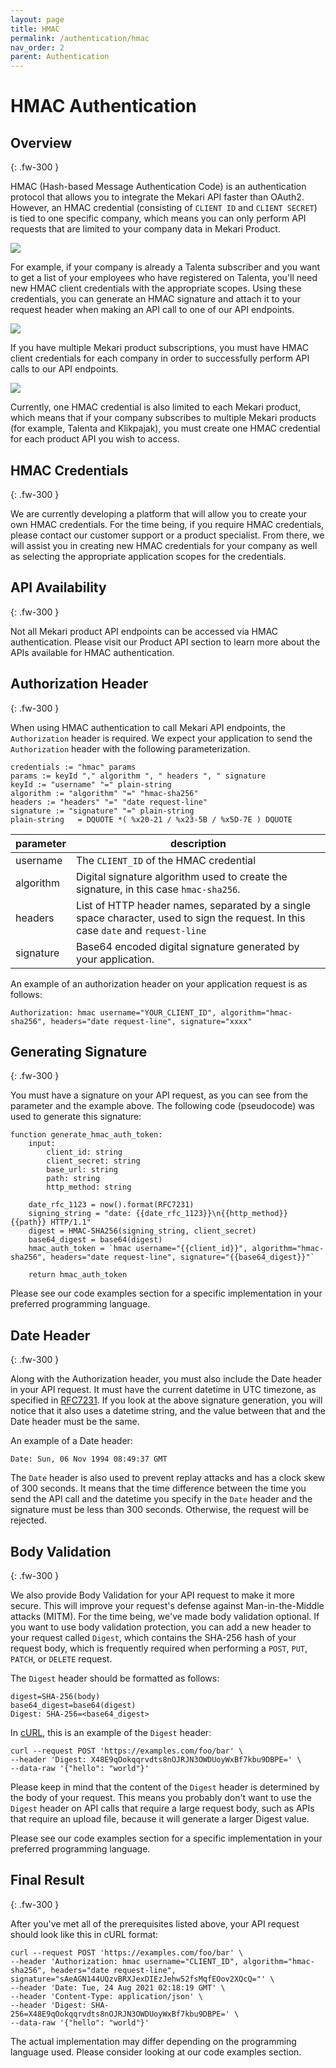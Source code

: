 ```yaml
---
layout: page
title: HMAC
permalink: /authentication/hmac
nav_order: 2
parent: Authentication
---
```


# HMAC Authentication

## Overview
{: .fw-300 }

HMAC (Hash-based Message Authentication Code) is an authentication protocol that allows you to integrate the Mekari API faster than OAuth2. However, an HMAC credential (consisting of `CLIENT ID` and `CLIENT SECRET`) is tied to one specific company, which means you can only perform API requests that are limited to your company data in Mekari Product. 

![](/docs/kb/assets/images/hmac-auth-flow-1.png)

For example, if your company is already a Talenta subscriber and you want to get a list of your employees who have registered on Talenta, you'll need new HMAC client credentials with the appropriate scopes. Using these credentials, you can generate an HMAC signature and attach it to your request header when making an API call to one of our API endpoints. 

![](/docs/kb/assets/images/hmac-auth-flow-2.png)

If you have multiple Mekari product subscriptions, you must have HMAC client credentials for each company in order to successfully perform API calls to our API endpoints.

![](/docs/kb/assets/images/hmac-auth-flow-3.png)

Currently, one HMAC credential is also limited to each Mekari product, which means that if your company subscribes to multiple Mekari products (for example, Talenta and Klikpajak), you must create one HMAC credential for each product API you wish to access.

## HMAC Credentials
{: .fw-300 }

We are currently developing a platform that will allow you to create your own HMAC credentials. For the time being, if you require HMAC credentials, please contact our customer support or a product specialist. From there, we will assist you in creating new HMAC credentials for your company as well as selecting the appropriate application scopes for the credentials.

## API Availability
{: .fw-300 }

Not all Mekari product API endpoints can be accessed via HMAC authentication. Please visit our Product API section to learn more about the APIs available for HMAC authentication.

## Authorization Header
{: .fw-300 }

When using HMAC authentication to call Mekari API endpoints, the `Authorization` header is required. We expect your application to send the `Authorization` header with the following parameterization. 

```
credentials := "hmac" params
params := keyId "," algorithm ", " headers ", " signature
keyId := "username" "=" plain-string
algorithm := "algorithm" "=" "hmac-sha256"
headers := "headers" "=" "date request-line"
signature := "signature" "=" plain-string
plain-string   = DQUOTE *( %x20-21 / %x23-5B / %x5D-7E ) DQUOTE
```

| parameter | description |
|--|--|
| username | The `CLIENT_ID` of the HMAC credential |
| algorithm | Digital signature algorithm used to create the signature, in this case `hmac-sha256`. |
| headers | List of HTTP header names, separated by a single space character, used to sign the request. In this case `date` and `request-line` |
| signature | Base64 encoded digital signature generated by your application. |

An example of an authorization header on your application request is as follows:

```
Authorization: hmac username="YOUR_CLIENT_ID", algorithm="hmac-sha256", headers="date request-line", signature="xxxx"
```

## Generating Signature
{: .fw-300 }

You must have a signature on your API request, as you can see from the parameter and the example above. The following code (pseudocode) was used to generate this signature:

```
function generate_hmac_auth_token:
    input:
        client_id: string
        client_secret: string
        base_url: string 
        path: string
        http_method: string 

    date_rfc_1123 = now().format(RFC7231)
    signing_string = "date: {{date_rfc_1123}}\n{{http_method}} {{path}} HTTP/1.1"
    digest = HMAC-SHA256(signing_string, client_secret)
    base64_digest = base64(digest)
    hmac_auth_token = `hmac username="{{client_id}}", algorithm="hmac-sha256", headers="date request-line", signature="{{base64_digest}}"`

    return hmac_auth_token
```

Please see our code examples section for a specific implementation in your preferred programming language.

## Date Header
{: .fw-300 }

Along with the Authorization header, you must also include the Date header in your API request. It must have the current datetime in UTC timezone, as specified in [RFC7231](https://datatracker.ietf.org/doc/html/rfc7231#section-7.1.1.1). If you look at the above signature generation, you will notice that it also uses a datetime string, and the value between that and the Date header must be the same.

An example of a Date header: 

```
Date: Sun, 06 Nov 1994 08:49:37 GMT
```

The `Date` header is also used to prevent replay attacks and has a clock skew of 300 seconds. It means that the time difference between the time you send the API call and the datetime you specify in the `Date` header and the signature must be less than 300 seconds. Otherwise, the request will be rejected. 

## Body Validation
{: .fw-300 }

We also provide Body Validation for your API request to make it more secure. This will improve your request's defense against Man-in-the-Middle attacks (MITM). For the time being, we've made body validation optional. If you want to use body validation protection, you can add a new header to your request called `Digest`, which contains the SHA-256 hash of your request body, which is frequently required when performing a `POST`, `PUT`, `PATCH`, or `DELETE` request.

The `Digest` header should be formatted as follows:

```
digest=SHA-256(body)
base64_digest=base64(digest)
Digest: SHA-256=<base64_digest>
```

In [cURL](https://curl.se/), this is an example of the `Digest` header:

```
curl --request POST 'https://examples.com/foo/bar' \
--header 'Digest: X48E9qOokqqrvdts8nOJRJN3OWDUoyWxBf7kbu9DBPE=' \
--data-raw '{"hello": "world"}'
```

Please keep in mind that the content of the `Digest` header is determined by the body of your request. This means you probably don't want to use the `Digest` header on API calls that require a large request body, such as APIs that require an upload file, because it will generate a larger Digest value.

Please see our code examples section for a specific implementation in your preferred programming language. 

## Final Result
{: .fw-300 }

After you've met all of the prerequisites listed above, your API request should look like this in cURL format:

```
curl --request POST 'https://examples.com/foo/bar' \
--header 'Authorization: hmac username="CLIENT_ID", algorithm="hmac-sha256", headers="date request-line", signature="sAeAGN144UQzvBRXJexDIEzJehw52fsMqfEOov2XQcQ="' \
--header 'Date: Tue, 24 Aug 2021 02:18:19 GMT' \
--header 'Content-Type: application/json' \
--header 'Digest: SHA-256=X48E9qOokqqrvdts8nOJRJN3OWDUoyWxBf7kbu9DBPE=' \
--data-raw '{"hello": "world"}'
```

The actual implementation may differ depending on the programming language used. Please consider looking at our code examples section.

